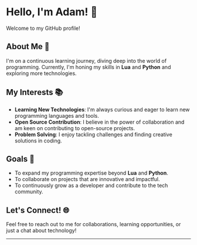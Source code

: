 # Hello, I'm Adam! 👋

Welcome to my GitHub profile!

## About Me 🚀
I'm on a continuous learning journey, diving deep into the world of programming. Currently, I'm honing my skills in **Lua** and **Python** and exploring more technologies.

## My Interests 📚
- **Learning New Technologies**: I'm always curious and eager to learn new programming languages and tools.
- **Open Source Contribution**: I believe in the power of collaboration and am keen on contributing to open-source projects.
- **Problem Solving**: I enjoy tackling challenges and finding creative solutions in coding.

## Goals 🎯
- To expand my programming expertise beyond **Lua** and **Python**.
- To collaborate on projects that are innovative and impactful.
- To continuously grow as a developer and contribute to the tech community.

## Let's Connect! 🌐
Feel free to reach out to me for collaborations, learning opportunities, or just a chat about technology!

---
